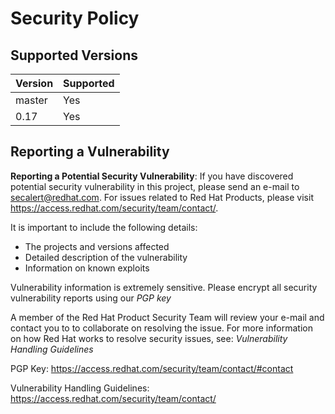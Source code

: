 # Security Policy

## Supported Versions

| Version | Supported          |
| ------- | ------------------ |
| master  | Yes                |
| 0.17    | Yes                |

## Reporting a Vulnerability

**Reporting a Potential Security Vulnerability**: If you have discovered
potential security vulnerability in this project, please send an e-mail to
secalert@redhat.com. For issues related to Red Hat Products, please visit
https://access.redhat.com/security/team/contact/.

It is important to include the following details:
  - The projects and versions affected
  - Detailed description of the vulnerability
  - Information on known exploits

Vulnerability information is extremely sensitive. Please encrypt all security
vulnerability reports using our *PGP key*

A member of the Red Hat Product Security Team will review your e-mail and
contact you to to collaborate on resolving the issue. For more information on
how Red Hat works to resolve security issues, see: *Vulnerability Handling
Guidelines*

PGP Key: https://access.redhat.com/security/team/contact/#contact

Vulnerability Handling Guidelines: https://access.redhat.com/security/team/contact/

